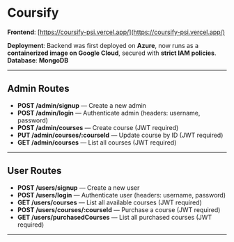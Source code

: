 # Coursify 

**Frontend**: [https://coursify-psi.vercel.app/](https://coursify-psi.vercel.app/)  

**Deployment**: Backend was first deployed on **Azure**, now runs as a **containerized image on Google Cloud**, secured with **strict IAM policies**.  
**Database**: **MongoDB**  

---

## Admin Routes

- **POST /admin/signup** — Create a new admin  
- **POST /admin/login** — Authenticate admin (headers: username, password)  
- **POST /admin/courses** — Create course (JWT required)  
- **PUT /admin/courses/:courseId** — Update course by ID (JWT required)  
- **GET /admin/courses** — List all courses (JWT required)  

---

## User Routes

- **POST /users/signup** — Create a new user  
- **POST /users/login** — Authenticate user (headers: username, password)  
- **GET /users/courses** — List all available courses (JWT required)  
- **POST /users/courses/:courseId** — Purchase a course (JWT required)  
- **GET /users/purchasedCourses** — List all purchased courses (JWT required)  

---
